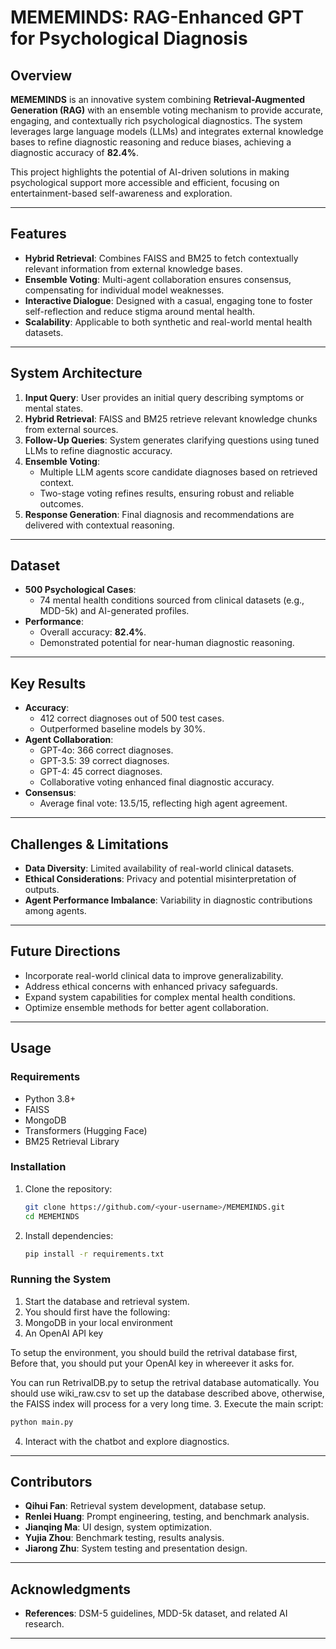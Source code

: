 # MEMEMINDS: RAG-Enhanced GPT for Psychological Diagnosis

## Overview

**MEMEMINDS** is an innovative system combining **Retrieval-Augmented Generation (RAG)** with an ensemble voting mechanism to provide accurate, engaging, and contextually rich psychological diagnostics. The system leverages large language models (LLMs) and integrates external knowledge bases to refine diagnostic reasoning and reduce biases, achieving a diagnostic accuracy of **82.4%**.

This project highlights the potential of AI-driven solutions in making psychological support more accessible and efficient, focusing on entertainment-based self-awareness and exploration.

---

## Features

- **Hybrid Retrieval**: Combines FAISS and BM25 to fetch contextually relevant information from external knowledge bases.
- **Ensemble Voting**: Multi-agent collaboration ensures consensus, compensating for individual model weaknesses.
- **Interactive Dialogue**: Designed with a casual, engaging tone to foster self-reflection and reduce stigma around mental health.
- **Scalability**: Applicable to both synthetic and real-world mental health datasets.

---

## System Architecture

1. **Input Query**: User provides an initial query describing symptoms or mental states.
2. **Hybrid Retrieval**: FAISS and BM25 retrieve relevant knowledge chunks from external sources.
3. **Follow-Up Queries**: System generates clarifying questions using tuned LLMs to refine diagnostic accuracy.
4. **Ensemble Voting**:
   - Multiple LLM agents score candidate diagnoses based on retrieved context.
   - Two-stage voting refines results, ensuring robust and reliable outcomes.
5. **Response Generation**: Final diagnosis and recommendations are delivered with contextual reasoning.

---

## Dataset

- **500 Psychological Cases**:
  - 74 mental health conditions sourced from clinical datasets (e.g., MDD-5k) and AI-generated profiles.
- **Performance**:
  - Overall accuracy: **82.4%**.
  - Demonstrated potential for near-human diagnostic reasoning.

---

## Key Results

- **Accuracy**:
  - 412 correct diagnoses out of 500 test cases.
  - Outperformed baseline models by 30%.
- **Agent Collaboration**:
  - GPT-4o: 366 correct diagnoses.
  - GPT-3.5: 39 correct diagnoses.
  - GPT-4: 45 correct diagnoses.
  - Collaborative voting enhanced final diagnostic accuracy.
- **Consensus**:
  - Average final vote: 13.5/15, reflecting high agent agreement.

---

## Challenges & Limitations

- **Data Diversity**: Limited availability of real-world clinical datasets.
- **Ethical Considerations**: Privacy and potential misinterpretation of outputs.
- **Agent Performance Imbalance**: Variability in diagnostic contributions among agents.

---

## Future Directions

- Incorporate real-world clinical data to improve generalizability.
- Address ethical concerns with enhanced privacy safeguards.
- Expand system capabilities for complex mental health conditions.
- Optimize ensemble methods for better agent collaboration.

---

## Usage

### Requirements

- Python 3.8+
- FAISS
- MongoDB
- Transformers (Hugging Face)
- BM25 Retrieval Library

### Installation

1. Clone the repository:
   ```bash
   git clone https://github.com/<your-username>/MEMEMINDS.git
   cd MEMEMINDS
   ```

2. Install dependencies:
   ```bash
   pip install -r requirements.txt
   ```

### Running the System

1. Start the database and retrieval system.
2. You should first have the following:
1. MongoDB in your local environment
2. An OpenAI API key

To setup the environment, you should build the retrival database first,
Before that, you should put your OpenAI key in whereever it asks for.

You can run RetrivalDB.py to setup the retrival database automatically.
You should use wiki_raw.csv to set up the database described above, otherwise, the FAISS index will process for a very long time.
3. Execute the main script:
   ```bash
   python main.py
   ```
4. Interact with the chatbot and explore diagnostics.

---

## Contributors

- **Qihui Fan**: Retrieval system development, database setup.
- **Renlei Huang**: Prompt engineering, testing, and benchmark analysis.
- **Jianqing Ma**: UI design, system optimization.
- **Yujia Zhou**: Benchmark testing, results analysis.
- **Jiarong Zhu**: System testing and presentation design.

---

## Acknowledgments
- **References**: DSM-5 guidelines, MDD-5k dataset, and related AI research.

---
